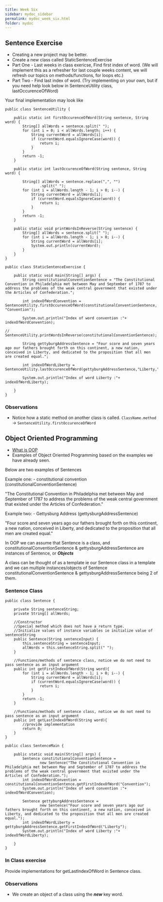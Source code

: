 ```yaml
---
title: Week Six
sidebar: mydoc_sidebar
permalink: mydoc_week_six.html
folder: mydoc
---
```


## Sentence Exercise

* Creating a new project may be better.
* Create a new class called StaticSentenceExercise
* Part One - Last weeks in class exericse, Find first index of word. (We will implement this as a refresher for last couple weeks content, we will refresh our topics on methods/functions, for loops etc.)
* Part Two - Find last index of word. (Try implementing on your own, but if you need help look below in SentenceUtility class, lastOccurenceOfWord)

Your final implementation may look like

```
public class SentenceUtility {

    public static int firstOccurenceOfWord(String sentence, String word) {
        String[] allWords = sentence.split(" ");
        for (int i = 0; i < allWords.length; i++) {
            String currentWord = allWords[i];
            if (currentWord.equalsIgnoreCase(word)) {
                return i;
            }
        }
        return -1;
    }

    public static int lastOccurenceOfWord(String sentence, String word) {

        String[] allWords = sentence.replace(",", "")
                .split(" ");
        for (int i = allWords.length - 1; i > 0; i--) {
            String currentWord = allWords[i];
            if (currentWord.equalsIgnoreCase(word)) {
                return i;
            }
        }
        return -1;
    }

    public static void printWordsInReverse(String sentence) {
        String[] allWords = sentence.split(" ");
        for (int i = allWords.length - 1; i > 0; i--) {
            String currentWord = allWords[i];
            System.out.println(currentWord);
        }
    }
}
```

```
public class StaticSentenceExercise {

    public static void main(String[] args) {
        String constitutionalConventionSentence = "The Constitutional Convention in Philadelphia met between May and September of 1787 to address the problems of the weak central government that existed under the Articles of Confederation.";

        int indexOfWordConvention = SentenceUtility.firstOccurenceOfWord(constitutionalConventionSentence, "Convention");

        System.out.println("Index of word convention :"+ indexOfWordConvention);

//        SentenceUtility.printWordsInReverse(constitutionalConventionSentence);

        String gettyburgAddressSentence = "Four score and seven years ago our fathers brought forth on this continent, a new nation, conceived in Liberty, and dedicated to the proposition that all men are created equal.";

        int indexOfWordLiberty = SentenceUtility.lastOccurenceOfWord(gettyburgAddressSentence,"Liberty,");

        System.out.println("Index of word Liberty :"+ indexOfWordLiberty);

    }
}
```

### Observations

* Notice how a static method on another class is called. `ClassName.method` -> `SentenceUtility.firstOccurenceOfWord`


## Object Oriented Programming

* [What is OOP](https://www.w3schools.com/java/java_oop.asp)
* Examples of Object Oriented Programming based on the examples we have already seen.

Below are two examples of Sentences

Example one: - constitutional convention (constitutionalConventionSentence)

"The Constitutional Convention in Philadelphia met between May and September of 1787 to address the problems of the weak central government that existed under the Articles of Confederation."

Example two: - Gettysburg Address (gettysburgAddressSentence)

"Four score and seven years ago our fathers brought forth on this continent, a new nation, conceived in Liberty, and dedicated to the proposition that all men are created equal."

In OOP we can assume that Sentence is a class, and constitutionalConventionSentence & gettysburgAddressSentence are instances of Sentence, or ***Objects***

A class can be thought of as a template ie our Sentence class in a template and we can multiple instances/objects of Sentence constitutionalConventionSentence & gettysburgAddressSentence being 2 of them.

### Sentence Class

```
public class Sentence {

    private String sentenceString;
    private String[] allWords;

    //Constructor
    //Special method which does not have a return type.
    //Initialize values of instance variables ie initialize value of sentenceString
    public Sentence(String sentenceInput) {
        this.sentenceString = sentenceInput;
        allWords = this.sentenceString.split(" ");
    }

    //Functions/methods of sentence class, notice we do not need to pass sentence as an input argument
    public int getFirstIndexOfWord(String word){
        for (int i = allWords.length - 1; i > 0; i--) {
            String currentWord = allWords[i];
            if (currentWord.equalsIgnoreCase(word)) {
                return i;
            }
        }
        return -1;
    }

    //Functions/methods of sentence class, notice we do not need to pass sentence as an input argument
    public int getLastIndexOfWord(String word){
        //provide implementation
        return 0;
    }
}

```

```
public class SentenceMain {

    public static void main(String[] args) {
        Sentence constitutionalConventionSentence =
                new Sentence("The Constitutional Convention in Philadelphia met between May and September of 1787 to address the problems of the weak central government that existed under the Articles of Confederation.");
        int indexOfWordConvention = constitutionalConventionSentence.getFirstIndexOfWord("Convention");
        System.out.println("Index of word convention :"+ indexOfWordConvention);

        Sentence gettyburgAddressSentence =
                new Sentence("Four score and seven years ago our fathers brought forth on this continent, a new nation, conceived in Liberty, and dedicated to the proposition that all men are created equal.");
        int indexOfWordLiberty = gettyburgAddressSentence.getFirstIndexOfWord("Liberty");
        System.out.println("Index of word Liberty :"+ indexOfWordLiberty);

    }
}
```


### In Class exercise

Provide implementations for getLastIndexOfWord in Sentence class.


### Observations

* We create an object of a class using the ***new*** key word.
